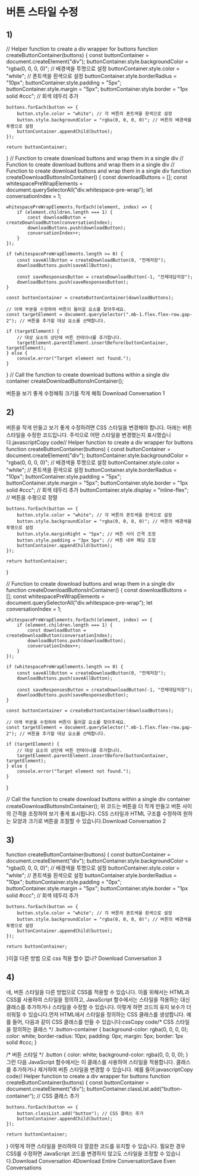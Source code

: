 # 버튼 스타일 수정

## 1)
// Helper function to create a div wrapper for buttons
function createButtonContainer(buttons) {
    const buttonContainer = document.createElement("div");
    buttonContainer.style.backgroundColor = "rgba(0, 0, 0, 0)"; // 배경색을 투명으로 설정
    buttonContainer.style.color = "white"; // 폰트색을 흰색으로 설정
    buttonContainer.style.borderRadius = "10px";
    buttonContainer.style.padding = "5px";
    buttonContainer.style.margin = "5px";
    buttonContainer.style.border = "1px solid #ccc"; // 회색 테두리 추가

    buttons.forEach(button => {
        button.style.color = "white"; // 각 버튼의 폰트색을 흰색으로 설정
        button.style.backgroundColor = "rgba(0, 0, 0, 0)"; // 버튼의 배경색을 투명으로 설정
        buttonContainer.appendChild(button);
    });

    return buttonContainer;
}
// Function to create download buttons and wrap them in a single div
// Function to create download buttons and wrap them in a single div
// Function to create download buttons and wrap them in a single div
function createDownloadButtonsInContainer() {
    const downloadButtons = [];
    const whitespacePreWrapElements = document.querySelectorAll("div.whitespace-pre-wrap");
    let conversationIndex = 1;

    whitespacePreWrapElements.forEach((element, index) => {
        if (element.children.length === 1) {
            const downloadButton = createDownloadButton(conversationIndex);
            downloadButtons.push(downloadButton);
            conversationIndex++;
        }
    });

    if (whitespacePreWrapElements.length >= 0) {
        const saveAllButton = createDownloadButton(0, "전체저장");
        downloadButtons.push(saveAllButton);

        const saveResponsesButton = createDownloadButton(-1, "전체대답저장");
        downloadButtons.push(saveResponsesButton);
    }

    const buttonContainer = createButtonContainer(downloadButtons);

    // 아래 부분을 수정하여 버튼이 들어갈 요소를 찾아주세요.
    const targetElement = document.querySelector(".mb-1.flex.flex-row.gap-2"); // 버튼을 추가할 대상 요소를 선택합니다.

    if (targetElement) {
        // 대상 요소의 상단에 버튼 컨테이너를 추가합니다.
        targetElement.parentElement.insertBefore(buttonContainer, targetElement);
    } else {
        console.error("Target element not found.");
    }
}
// Call the function to create download buttons within a single div container
createDownloadButtonsInContainer();

버튼을 보기 좋게 수정해줘 크기를 작게 해줘 Download Conversation 1

## 2)
버튼을 작게 만들고 보기 좋게 수정하려면 CSS 스타일을 변경해야 합니다. 아래는 버튼 스타일을 수정한 코드입니다. 주석으로 어떤 스타일을 변경했는지 표시했습니다.javascriptCopy code// Helper function to create a div wrapper for buttons
function createButtonContainer(buttons) {
    const buttonContainer = document.createElement("div");
    buttonContainer.style.backgroundColor = "rgba(0, 0, 0, 0)"; // 배경색을 투명으로 설정
    buttonContainer.style.color = "white"; // 폰트색을 흰색으로 설정
    buttonContainer.style.borderRadius = "10px";
    buttonContainer.style.padding = "5px";
    buttonContainer.style.margin = "5px";
    buttonContainer.style.border = "1px solid #ccc"; // 회색 테두리 추가
    buttonContainer.style.display = "inline-flex"; // 버튼을 수평으로 정렬

    buttons.forEach(button => {
        button.style.color = "white"; // 각 버튼의 폰트색을 흰색으로 설정
        button.style.backgroundColor = "rgba(0, 0, 0, 0)"; // 버튼의 배경색을 투명으로 설정
        button.style.marginRight = "5px"; // 버튼 사이 간격 조정
        button.style.padding = "3px 5px"; // 버튼 내부 패딩 조정
        buttonContainer.appendChild(button);
    });

    return buttonContainer;
}

// Function to create download buttons and wrap them in a single div
function createDownloadButtonsInContainer() {
    const downloadButtons = [];
    const whitespacePreWrapElements = document.querySelectorAll("div.whitespace-pre-wrap");
    let conversationIndex = 1;

    whitespacePreWrapElements.forEach((element, index) => {
        if (element.children.length === 1) {
            const downloadButton = createDownloadButton(conversationIndex);
            downloadButtons.push(downloadButton);
            conversationIndex++;
        }
    });

    if (whitespacePreWrapElements.length >= 0) {
        const saveAllButton = createDownloadButton(0, "전체저장");
        downloadButtons.push(saveAllButton);

        const saveResponsesButton = createDownloadButton(-1, "전체대답저장");
        downloadButtons.push(saveResponsesButton);
    }

    const buttonContainer = createButtonContainer(downloadButtons);

    // 아래 부분을 수정하여 버튼이 들어갈 요소를 찾아주세요.
    const targetElement = document.querySelector(".mb-1.flex.flex-row.gap-2"); // 버튼을 추가할 대상 요소를 선택합니다.

    if (targetElement) {
        // 대상 요소의 상단에 버튼 컨테이너를 추가합니다.
        targetElement.parentElement.insertBefore(buttonContainer, targetElement);
    } else {
        console.error("Target element not found.");
    }
}

// Call the function to create download buttons within a single div container
createDownloadButtonsInContainer();
위 코드는 버튼을 더 작게 만들고 버튼 사이의 간격을 조정하여 보기 좋게 표시됩니다. CSS 스타일과 HTML 구조를 수정하여 원하는 모양과 크기로 버튼을 조절할 수 있습니다.Download Conversation 2

## 3)
function createButtonContainer(buttons) {
    const buttonContainer = document.createElement("div");
    buttonContainer.style.backgroundColor = "rgba(0, 0, 0, 0)"; // 배경색을 투명으로 설정
    buttonContainer.style.color = "white"; // 폰트색을 흰색으로 설정
    buttonContainer.style.borderRadius = "10px";
    buttonContainer.style.padding = "0px";
    buttonContainer.style.margin = "5px";
    buttonContainer.style.border = "1px solid #ccc"; // 회색 테두리 추가

    buttons.forEach(button => {
        button.style.color = "white"; // 각 버튼의 폰트색을 흰색으로 설정
        button.style.backgroundColor = "rgba(0, 0, 0, 0)"; // 버튼의 배경색을 투명으로 설정
        buttonContainer.appendChild(button);
    });

    return buttonContainer;
}이걸 다른 방법 으로 css 적용 할수 없나?
Download Conversation 3

## 4)
네, 버튼 스타일을 다른 방법으로 CSS를 적용할 수 있습니다. 이를 위해서는 HTML과 CSS를 사용하여 스타일을 정의하고, JavaScript 함수에서는 스타일을 적용하는 대신 클래스를 추가하거나 스타일을 수정할 수 있습니다. 이렇게 하면 코드의 유지 보수가 더 쉬워질 수 있습니다.먼저 HTML에서 스타일을 정의하는 CSS 클래스를 생성합니다. 예를 들어, 다음과 같이 CSS 클래스를 만들 수 있습니다:cssCopy code/* CSS 스타일을 정의하는 클래스 */
.button-container {
    background-color: rgba(0, 0, 0, 0);
    color: white;
    border-radius: 10px;
    padding: 0px;
    margin: 5px;
    border: 1px solid #ccc;
}

/* 버튼 스타일 */
.button {
    color: white;
    background-color: rgba(0, 0, 0, 0);
}
그런 다음 JavaScript 함수에서는 이 클래스를 사용하여 스타일을 적용합니다. 클래스를 추가하거나 제거하여 버튼 스타일을 변경할 수 있습니다. 예를 들어:javascriptCopy code// Helper function to create a div wrapper for buttons
function createButtonContainer(buttons) {
    const buttonContainer = document.createElement("div");
    buttonContainer.classList.add("button-container"); // CSS 클래스 추가

    buttons.forEach(button => {
        button.classList.add("button"); // CSS 클래스 추가
        buttonContainer.appendChild(button);
    });

    return buttonContainer;
}
이렇게 하면 스타일을 분리하여 더 깔끔한 코드를 유지할 수 있습니다. 필요한 경우 CSS를 수정하면 JavaScript 코드를 변경하지 않고도 스타일을 조정할 수 있습니다.Download Conversation 4Download Entire ConversationSave Even Conversations